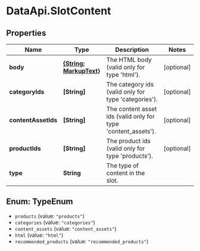 # DataApi.SlotContent

## Properties
Name | Type | Description | Notes
------------ | ------------- | ------------- | -------------
**body** | [**{String: MarkupText}**](MarkupText.md) | The HTML body (valid only for type &#x27;html&#x27;). | [optional] 
**categoryIds** | **[String]** | The category ids (valid only for type &#x27;categories&#x27;). | [optional] 
**contentAssetIds** | **[String]** | The content asset ids (valid only for type &#x27;content_assets&#x27;). | [optional] 
**productIds** | **[String]** | The product ids (valid only for type &#x27;products&#x27;). | [optional] 
**type** | **String** | The type of content in the slot. | 

<a name="TypeEnum"></a>
## Enum: TypeEnum

* `products` (value: `"products"`)
* `categories` (value: `"categories"`)
* `content_assets` (value: `"content_assets"`)
* `html` (value: `"html"`)
* `recommended_products` (value: `"recommended_products"`)

